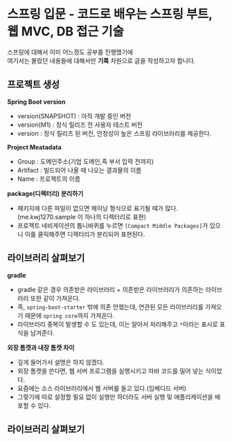 # 스프링 입문 - 코드로 배우는 스프링 부트, 웹 MVC, DB 접근 기술
스프링에 대해서 이미 어느정도 공부를 진행했기에  
여기서는 몰랐던 내용들에 대해서만 **기록** 차원으로 글을 작성하고자 합니다.     

## 프로젝트 생성
**Spring Boot version**      
* version(SNAPSHOT) : 아직 개발 중인 버전          
* version(M1) : 정식 릴리즈 전 사용자 테스트 버전               
* version : 정식 릴리즈 된 버전, 안정성이 높은 스프링 라이브러리를 제공한다.      

**Project Meatadata**
* Group : 도메인주소(기업 도메인,즉 부서 입력 전까지)
* Artifact : 빌드되어 나올 때 나오는 결과물의 이름 
* Name : 프로젝트의 이름 

**package(디렉터리) 분리하기**     
* 패키지에 다른 파일이 없으면 체이닝 형식으로 표기될 때가 많다.(me.kwj1270.sample 이 하나의 디렉터리로 표현)              
* 프로젝트 네비게이션의 톱니바퀴를 누르면 `[Compact Middle Packages]`가 있으니 이를 클릭해주면 디렉터리가 분리되어 표현된다.          

## 라이브러리 살펴보기

**gradle**         
* gradle 같은 경우 의존받은 라이브러리 + 의존받은 라이브러리가 의존하는 라이브러리 또한 같이 가져온다.             
* 즉, `spring-boot-starter` 밖에 의존 안했는데, 연관된 모든 라이브러리를 가져오기 때문에 `spring core`까지 가져온다.       
* 라이브러리 중복이 발생할 수 도 있는데, 이는 알아서 처리해주고 `*`이라는 표시로 표식을 남겨준다.     
      
**외장 톰캣과 내장 톰캣 차이**     
* 깊게 들어가서 설명은 하지 않겠다.     
* 외장 톰캣을 쓴다면, 웹 서버 프로그램을 실행시키고 자바 코드를 밀어 넣는 식이었다.         
* 요즘에는 소스 라이브러리에서 웹 서버를 들고 있다.(임베디드 서버)       
* 그렇기에 따로 설정할 필요 없이 실행만 하더라도 서버 실행 및 애플리케이션을 배포할 수 있다.        

## 라이브러리 살펴보기 
